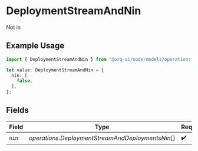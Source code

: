 # DeploymentStreamAndNin

Not in

## Example Usage

```typescript
import { DeploymentStreamAndNin } from "@orq-ai/node/models/operations";

let value: DeploymentStreamAndNin = {
  nin: [
    false,
  ],
};
```

## Fields

| Field                                            | Type                                             | Required                                         | Description                                      |
| ------------------------------------------------ | ------------------------------------------------ | ------------------------------------------------ | ------------------------------------------------ |
| `nin`                                            | *operations.DeploymentStreamAndDeploymentsNin*[] | :heavy_check_mark:                               | N/A                                              |